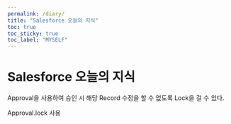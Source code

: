 ```yaml
---
permalink: /diary/
title: "Salesforce 오늘의 지식"
toc: true
toc_sticky: true
toc_label: "MYSELF"
---
```


# **Salesforce 오늘의 지식**
Approval을 사용하여 승인 시 해당 Record 수정을 할 수 없도록 Lock을 걸 수 있다.

Approval.lock 사용